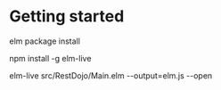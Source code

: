 # Getting started

 elm package install

 npm install -g elm-live

 elm-live src/RestDojo/Main.elm --output=elm.js --open 
